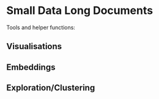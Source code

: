 # Small Data Long Documents
Tools and helper functions:

## Visualisations 

## Embeddings

## Exploration/Clustering
